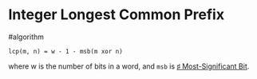 # Integer Longest Common Prefix

#algorithm

```
lcp(m, n) = w - 1 - msb(m xor n)
```

where w is the number of bits in a word, and `msb` is [♯ Most-Significant Bit](ia-writer://open?path=/Locations/_Publish/§%20Tickler/Tickler-M/Most-Significant%20Bit/♯%20Most-Significant%20Bit.md).
